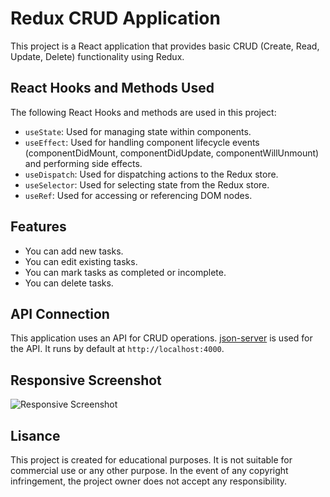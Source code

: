 # Redux CRUD Application

This project is a React application that provides basic CRUD (Create, Read, Update, Delete) functionality using Redux.

## React Hooks and Methods Used

The following React Hooks and methods are used in this project:

- `useState`: Used for managing state within components.
- `useEffect`: Used for handling component lifecycle events (componentDidMount, componentDidUpdate, componentWillUnmount) and performing side effects.
- `useDispatch`: Used for dispatching actions to the Redux store.
- `useSelector`: Used for selecting state from the Redux store.
- `useRef`: Used for accessing or referencing DOM nodes.

## Features

- You can add new tasks.
- You can edit existing tasks.
- You can mark tasks as completed or incomplete.
- You can delete tasks.

## API Connection

This application uses an API for CRUD operations. [json-server](https://github.com/typicode/json-server) is used for the API. It runs by default at `http://localhost:4000`.

## Responsive Screenshot

![Responsive Screenshot](public/responsivescreenshot.gif)

## Lisance

This project is created for educational purposes. It is not suitable for commercial use or any other purpose. In the event of any copyright infringement, the project owner does not accept any responsibility.
